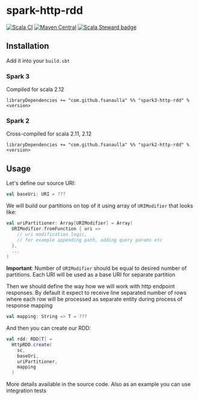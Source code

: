 # spark-http-rdd

[![Scala CI](https://github.com/fsanaulla/spark-http-rdd/actions/workflows/scala.yml/badge.svg)](https://github.com/fsanaulla/spark-http-rdd/actions/workflows/scala.yml)
[![Maven Central](https://maven-badges.herokuapp.com/maven-central/com.github.fsanaulla/spark3-http-rdd_2.12/badge.svg)](https://maven-badges.herokuapp.com/maven-central/com.github.fsanaulla/spark3-http-rdd_2.12)
[![Scala Steward badge](https://img.shields.io/badge/Scala_Steward-helping-blue.svg?style=flat&logo=data:image/png;base64,iVBORw0KGgoAAAANSUhEUgAAAA4AAAAQCAMAAAARSr4IAAAAVFBMVEUAAACHjojlOy5NWlrKzcYRKjGFjIbp293YycuLa3pYY2LSqql4f3pCUFTgSjNodYRmcXUsPD/NTTbjRS+2jomhgnzNc223cGvZS0HaSD0XLjbaSjElhIr+AAAAAXRSTlMAQObYZgAAAHlJREFUCNdNyosOwyAIhWHAQS1Vt7a77/3fcxxdmv0xwmckutAR1nkm4ggbyEcg/wWmlGLDAA3oL50xi6fk5ffZ3E2E3QfZDCcCN2YtbEWZt+Drc6u6rlqv7Uk0LdKqqr5rk2UCRXOk0vmQKGfc94nOJyQjouF9H/wCc9gECEYfONoAAAAASUVORK5CYII=)](https://scala-steward.org)

## Installation

Add it into your `build.sbt`

### Spark 3

Compiled for scala 2.12

```
libraryDependencies += "com.github.fsanaulla" %% "spark3-http-rdd" % <version>
```

### Spark 2

Cross-compiled for scala 2.11, 2.12

```
libraryDependencies += "com.github.fsanaulla" %% "spark2-http-rdd" % <version>
```

## Usage

Let's define our source URI:

```scala
val baseUri: URI = ???
```

We will build our partitions on top of it using array of `URIModifier` that looks like:

```scala
val uriPartitioner: Array[URIModifier] = Array(
  URIModifier.fromFunction { uri =>
    // uri modification logic, 
    // for example appending path, adding query params etc
  },
  ...
)
```

**Important**: Number of `URIModifier` should be equal to desired number of partitions. Each URI will be used as a
base URI for separate partition

Then we should define the way how we will work with http endpoint responses. By default it expect to receive line
separated number of rows where each row will be processed as separate entity during process of response mapping

```scala
val mapping: String => T = ??? 
```

And then you can create our RDD:

```scala
val rdd: RDD[T] =
  HttpRDD.create(
    sc,
    baseUri,
    uriPartitioner,
    mapping
  )
```

More details available in the source code. Also as an example you can use integration tests